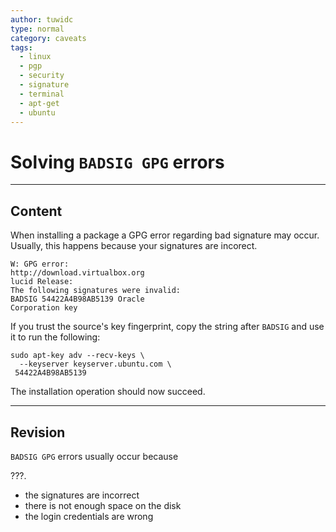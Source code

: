 ```yaml
---
author: tuwidc
type: normal
category: caveats
tags:
  - linux
  - pgp
  - security
  - signature
  - terminal
  - apt-get
  - ubuntu
---
```


# Solving `BADSIG GPG` errors


---

## Content

When installing a package a GPG error regarding bad signature may occur. Usually, this happens because your signatures are incorect.

```plain-text
W: GPG error: 
http://download.virtualbox.org 
lucid Release:  
The following signatures were invalid:
BADSIG 54422A4B98AB5139 Oracle
Corporation key
```

If you trust the source's key fingerprint, copy the string after `BADSIG` and use it to run the following:

```plain-text
sudo apt-key adv --recv-keys \ 
  --keyserver keyserver.ubuntu.com \
 54422A4B98AB5139
```

The installation operation should now succeed.


---

## Revision

`BADSIG GPG` errors usually occur because 

???.

- the signatures are incorrect
- there is not enough space on the disk
- the login credentials are wrong
 
